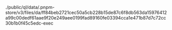 ./public/ql/data/.pnpm-store/v3/files/da/ff84beb2721cec50a5cb228b15de87c6f8db563da15976412a99c00dedf61aae9f20e249aee0199fad89160fe03394cca1e471b87d7c72cc30b1b0f45c5edc-exec